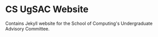 CS UgSAC Website
================

Contains Jekyll website for the School of Computing's Undergraduate Advisory Committee.
